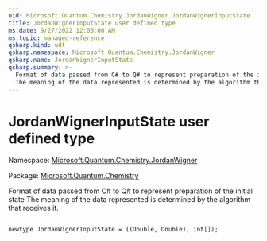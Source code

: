 ```yaml
---
uid: Microsoft.Quantum.Chemistry.JordanWigner.JordanWignerInputState
title: JordanWignerInputState user defined type
ms.date: 9/27/2022 12:00:00 AM
ms.topic: managed-reference
qsharp.kind: udt
qsharp.namespace: Microsoft.Quantum.Chemistry.JordanWigner
qsharp.name: JordanWignerInputState
qsharp.summary: >-
  Format of data passed from C# to Q# to represent preparation of the initial state
  The meaning of the data represented is determined by the algorithm that receives it.
---
```


# JordanWignerInputState user defined type

Namespace: [Microsoft.Quantum.Chemistry.JordanWigner](xref:Microsoft.Quantum.Chemistry.JordanWigner)

Package: [Microsoft.Quantum.Chemistry](https://nuget.org/packages/Microsoft.Quantum.Chemistry)


Format of data passed from C# to Q# to represent preparation of the initial stateThe meaning of the data represented is determined by the algorithm that receives it.

```qsharp

newtype JordanWignerInputState = ((Double, Double), Int[]);
```

